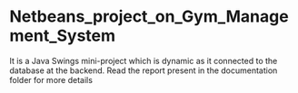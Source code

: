 # Netbeans_project_on_Gym_Management_System
It is a Java Swings mini-project which is dynamic as it connected to the database at the backend.
Read the report present in the documentation folder for more details
